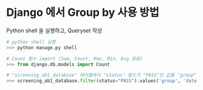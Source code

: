 <h1>Django 에서 Group by 사용 방법</h1>

<p>
  Python shell 을 실행하고, Queryset 작성
</p>

```python
# python shell 실행
>>> python manage.py shell

# Count 함수 import (Sum, Count, Max, Min, Avg 등등)
>>> from django.db.models import Count

# "screening_ab1_database" 테이블에서 "status" 필드가 "PASS"인 값들 "group" 수 확인
>>> screening_ab1_database.filter(status="PASS").values('group', 'date', 'tar_id', 'user', 'stuats').annotate(Count('group'))
```
